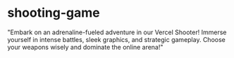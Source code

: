 # shooting-game
"Embark on an adrenaline-fueled adventure in our Vercel Shooter! Immerse yourself in intense battles, sleek graphics, and strategic gameplay. Choose your weapons wisely and dominate the online arena!"
